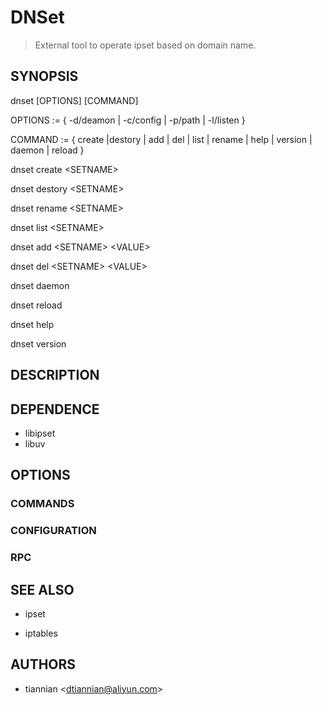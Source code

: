# DNSet

> External tool to operate ipset based on domain name.

## SYNOPSIS

dnset \[OPTIONS\] \[COMMAND\]

OPTIONS := { -d/deamon | -c/config | -p/path | -l/listen }

COMMAND := { create  |destory | add | del | list | rename | help | version | daemon | reload }

dnset create \<SETNAME\>

dnset destory \<SETNAME\>

dnset rename \<SETNAME\>

dnset list \<SETNAME\>

dnset add \<SETNAME\> \<VALUE\>

dnset del \<SETNAME\> \<VALUE\>

dnset daemon

dnset reload

dnset help

dnset version

## DESCRIPTION



## DEPENDENCE

- libipset
- libuv

## OPTIONS

### COMMANDS

### CONFIGURATION

### RPC

## SEE ALSO

- ipset

- iptables

## AUTHORS

- tiannian &lt;dtiannian@aliyun.com&gt;